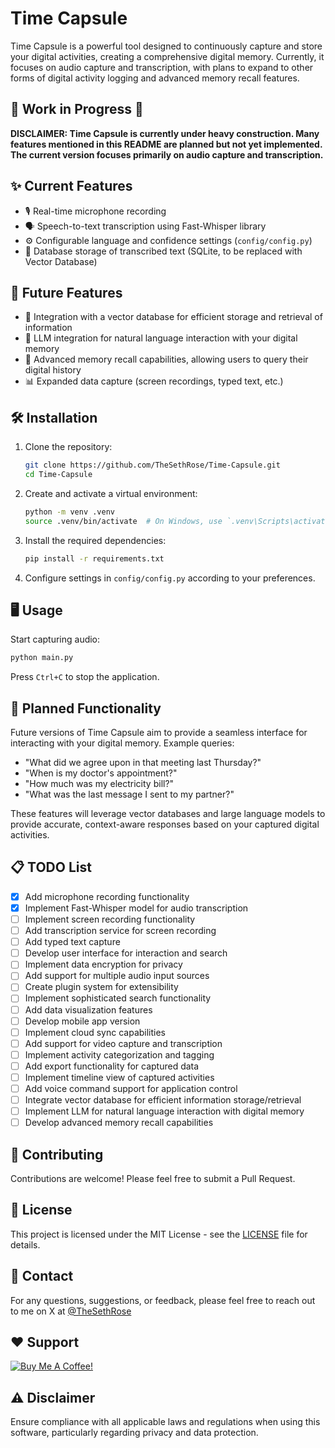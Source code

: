 # Time Capsule

Time Capsule is a powerful tool designed to continuously capture and store your digital activities, creating a comprehensive digital memory. Currently, it focuses on audio capture and transcription, with plans to expand to other forms of digital activity logging and advanced memory recall features.

## 🚧 Work in Progress 🚧

**DISCLAIMER: Time Capsule is currently under heavy construction. Many features mentioned in this README are planned but not yet implemented. The current version focuses primarily on audio capture and transcription.**

## ✨ Current Features

- 🎙️ Real-time microphone recording
- 🗣️ Speech-to-text transcription using Fast-Whisper library
- ⚙️ Configurable language and confidence settings (`config/config.py`)
- 💾 Database storage of transcribed text (SQLite, to be replaced with Vector Database)

## 🚀 Future Features

- 🔗 Integration with a vector database for efficient storage and retrieval of information
- 🤖 LLM integration for natural language interaction with your digital memory
- 🧠 Advanced memory recall capabilities, allowing users to query their digital history
- 📊 Expanded data capture (screen recordings, typed text, etc.)

## 🛠️ Installation

1. Clone the repository:

   ```bash
   git clone https://github.com/TheSethRose/Time-Capsule.git
   cd Time-Capsule
   ```

2. Create and activate a virtual environment:

   ```bash
   python -m venv .venv
   source .venv/bin/activate  # On Windows, use `.venv\Scripts\activate`
   ```

3. Install the required dependencies:

   ```bash
   pip install -r requirements.txt
   ```

4. Configure settings in `config/config.py` according to your preferences.

## 🖥️ Usage

Start capturing audio:

```bash
python main.py
```

Press `Ctrl+C` to stop the application.

## 📝 Planned Functionality

Future versions of Time Capsule aim to provide a seamless interface for interacting with your digital memory. Example queries:

- "What did we agree upon in that meeting last Thursday?"
- "When is my doctor's appointment?"
- "How much was my electricity bill?"
- "What was the last message I sent to my partner?"

These features will leverage vector databases and large language models to provide accurate, context-aware responses based on your captured digital activities.

## 📋 TODO List

- [x] Add microphone recording functionality
- [x] Implement Fast-Whisper model for audio transcription
- [ ] Implement screen recording functionality
- [ ] Add transcription service for screen recording
- [ ] Add typed text capture
- [ ] Develop user interface for interaction and search
- [ ] Implement data encryption for privacy
- [ ] Add support for multiple audio input sources
- [ ] Create plugin system for extensibility
- [ ] Implement sophisticated search functionality
- [ ] Add data visualization features
- [ ] Develop mobile app version
- [ ] Implement cloud sync capabilities
- [ ] Add support for video capture and transcription
- [ ] Implement activity categorization and tagging
- [ ] Add export functionality for captured data
- [ ] Implement timeline view of captured activities
- [ ] Add voice command support for application control
- [ ] Integrate vector database for efficient information storage/retrieval
- [ ] Implement LLM for natural language interaction with digital memory
- [ ] Develop advanced memory recall capabilities

## 🤝 Contributing

Contributions are welcome! Please feel free to submit a Pull Request.

## 📄 License

This project is licensed under the MIT License - see the [LICENSE](LICENSE) file for details.

## 📧 Contact

For any questions, suggestions, or feedback, please feel free to reach out to me on X at [@TheSethRose](https://www.x.com/TheSethRose)

## ❤️ Support

<a href="https://www.buymeacoffee.com/TheSethRose" target="_blank"><img src="https://img.buymeacoffee.com/button-api/?text=Buy me a coffee!&emoji=&slug=TheSethRose&button_colour=000000&font_colour=ffffff&font_family=Cookie&outline_colour=ffffff&coffee_colour=FFDD00" alt="Buy Me A Coffee!"></a>

## ⚠️ Disclaimer

Ensure compliance with all applicable laws and regulations when using this software, particularly regarding privacy and data protection.
